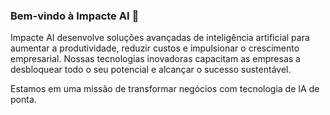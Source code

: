 ### Bem-vindo à Impacte AI 👋

Impacte AI desenvolve soluções avançadas de inteligência artificial para aumentar a produtividade, reduzir custos e impulsionar o crescimento empresarial. Nossas tecnologias inovadoras capacitam as empresas a desbloquear todo o seu potencial e alcançar o sucesso sustentável.

Estamos em uma missão de transformar negócios com tecnologia de IA de ponta.
